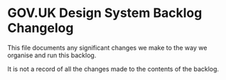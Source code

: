 # GOV.UK Design System Backlog Changelog

This file documents any significant changes we make to the way we organise and run this backlog.

It is not a record of all the changes made to the contents of the backlog.
